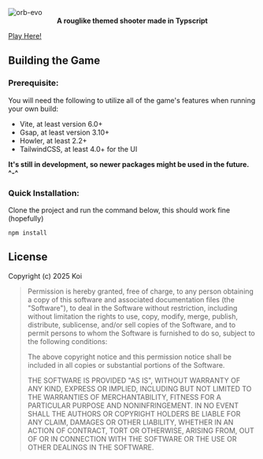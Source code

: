 <img alt="orb-evo" src="https://i.imgur.com/FI47wV9.png"/>

<center><b>A rouglike themed shooter made in Typscript</b></center>

[Play Here!](orb-evo.vercel.app)

## Building the Game

### Prerequisite:

You will need the following to utilize all of the game's features when running your own build:
* Vite, at least version 6.0+
* Gsap, at least version 3.10+
* Howler, at least 2.2+
* TailwindCSS, at least 4.0+ for the UI

**It's still in development, so newer packages might be used in the future. ^-^**

### Quick Installation:

Clone the project and run the command below, this should work fine (hopefully)
```
npm install
```

## License

Copyright (c) 2025 Koi

> Permission is hereby granted, free of charge, to any person obtaining a copy
> of this software and associated documentation files (the "Software"), to deal
> in the Software without restriction, including without limitation the rights
> to use, copy, modify, merge, publish, distribute, sublicense, and/or sell
> copies of the Software, and to permit persons to whom the Software is
> furnished to do so, subject to the following conditions:
> 
> The above copyright notice and this permission notice shall be included in all
> copies or substantial portions of the Software.
> 
> THE SOFTWARE IS PROVIDED "AS IS", WITHOUT WARRANTY OF ANY KIND, EXPRESS OR
> IMPLIED, INCLUDING BUT NOT LIMITED TO THE WARRANTIES OF MERCHANTABILITY,
> FITNESS FOR A PARTICULAR PURPOSE AND NONINFRINGEMENT. IN NO EVENT SHALL THE
> AUTHORS OR COPYRIGHT HOLDERS BE LIABLE FOR ANY CLAIM, DAMAGES OR OTHER
> LIABILITY, WHETHER IN AN ACTION OF CONTRACT, TORT OR OTHERWISE, ARISING FROM,
> OUT OF OR IN CONNECTION WITH THE SOFTWARE OR THE USE OR OTHER DEALINGS IN THE
> SOFTWARE.

